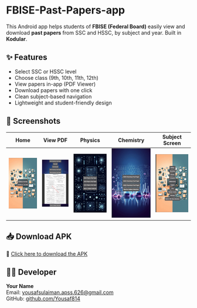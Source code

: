 # FBISE-Past-Papers-app
This Android app helps students of **FBISE (Federal Board)** easily view and download **past papers** from SSC and HSSC, by subject and year. Built in **Kodular**.

## ✨ Features
- Select SSC or HSSC level
- Choose class (9th, 10th, 11th, 12th)
- View papers in-app (PDF Viewer)
- Download papers with one click
- Clean subject-based navigation
- Lightweight and student-friendly design

## 📱 Screenshots

| Home | View PDF | Physics | Chemistry | Subject Screen |
|------|----------|---------|----------|-----------|
| ![Home_Page](FBISE_Past_Paper_Screen_Shots/Home_Screen.png) | ![PDF](FBISE_Past_Paper_Screen_Shots/PDF.png) | ![Physics_Screen](FBISE_Past_Paper_Screen_Shots/Physics.png) | ![Chemistry](FBISE_Past_Paper_Screen_Shots/Chemistry.png) | ![Subjects_Screen](FBISE_Past_Paper_Screen_Shots/Subjects_Screen.png) |

## 📥 Download APK

🔗 [Click here to download the APK](https://yousaf-sulaiman.itch.io/fbise-past-papers)

## 👨‍💻 Developer

**Your Name**  
Email: yousafsulaiman.apss.626@gmail.com  
GitHub: [github.com/Yousaf814](https://github.com/Yousaf814)
